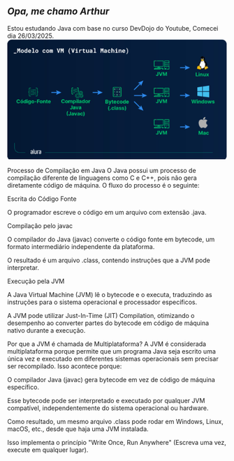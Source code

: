 ## *Opa, me chamo Arthur*
 Estou estudando Java com base no curso DevDojo do Youtube,
Comecei dia 26/03/2025.
![img.png](img.png)

Processo de Compilação em Java
O Java possui um processo de compilação diferente de linguagens como C e C++, pois não gera diretamente código de máquina. O fluxo do processo é o seguinte:

Escrita do Código Fonte

O programador escreve o código em um arquivo com extensão .java.

Compilação pelo javac

O compilador do Java (javac) converte o código fonte em bytecode, um formato intermediário independente da plataforma.

O resultado é um arquivo .class, contendo instruções que a JVM pode interpretar.

Execução pela JVM

A Java Virtual Machine (JVM) lê o bytecode e o executa, traduzindo as instruções para o sistema operacional e processador específicos.

A JVM pode utilizar Just-In-Time (JIT) Compilation, otimizando o desempenho ao converter partes do bytecode em código de máquina nativo durante a execução.

Por que a JVM é chamada de Multiplataforma?
A JVM é considerada multiplataforma porque permite que um programa Java seja escrito uma única vez e executado em diferentes sistemas operacionais sem precisar ser recompilado. Isso acontece porque:

O compilador Java (javac) gera bytecode em vez de código de máquina específico.

Esse bytecode pode ser interpretado e executado por qualquer JVM compatível, independentemente do sistema operacional ou hardware.

Como resultado, um mesmo arquivo .class pode rodar em Windows, Linux, macOS, etc., desde que haja uma JVM instalada.

Isso implementa o princípio "Write Once, Run Anywhere" (Escreva uma vez, execute em qualquer lugar).